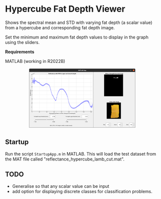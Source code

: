 # Hypercube Fat Depth Viewer

Shows the spectral mean and STD with varying fat depth (a scalar value) from a hypercube and corresponding fat depth image.

Set the minimum and maximum fat depth values to display in the graph using the sliders.

**Requirements**

MATLAB (working in R2022B)

<p align="center">
    <img src="docs/viewer_screenshot.png" alt="Screenshot of MATLAB viewer" width="70%"/>
</p>

## Startup

Run the script `StartupApp.m` in MATLAB. This will load the test dataset from the MAT file called "reflectance_hypercube_lamb_cut.mat".



## TODO

- Generalise so that any scalar value can be input
- add option for displaying discrete classes for classification problems.
